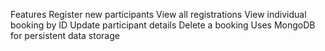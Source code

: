 Features
Register new participants
View all registrations
View individual booking by ID
Update participant details
Delete a booking
Uses MongoDB for persistent data storage

